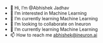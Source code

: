 - 👋 Hi, I’m @Abhishek Jadhav
- 👀 I’m interested in Machine Learning
- 🌱 I’m currently learning Machine Learning 
- 💞️ I’m looking to collaborate on Ineuron 
- 🌱 I’m currently learning Machine Learning  
- 📫 How to reach me abhishek@ineuron.ai
